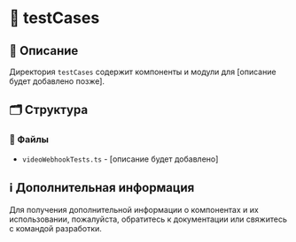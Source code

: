 # 📁 testCases

## 📝 Описание
Директория `testCases` содержит компоненты и модули для [описание будет добавлено позже].

## 🗂️ Структура

### 📄 Файлы

- `videoWebhookTests.ts` - [описание будет добавлено]

## ℹ️ Дополнительная информация

Для получения дополнительной информации о компонентах и их использовании, пожалуйста, обратитесь к документации или свяжитесь с командой разработки.
